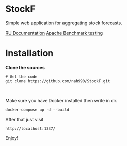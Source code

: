 # StockF
Simple web application for aggregating stock forecasts.

[RU Documentation](DOCS.md)
[Apache Benchmark testing](APACHE.md)

# Installation

**Clone the sources**

```
# Get the code
git clone https://github.com/nah990/StockF.git
```

<br />

Make sure you have Docker installed then write in dir.

```
docker-compose up -d --build
```

After that just visit
```
http://localhost:1337/
```
Enjoy!